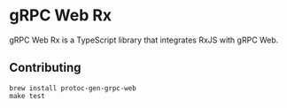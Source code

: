 # gRPC Web Rx

gRPC Web Rx is a TypeScript library that integrates RxJS with gRPC Web.

## Contributing

```text
brew install protoc-gen-grpc-web
make test
```
